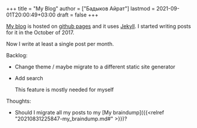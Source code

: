 +++
title = "My Blog"
author = ["Бадыков Айрат"]
lastmod = 2021-09-01T20:00:49+03:00
draft = false
+++

[My blog](https://www.badykov.com/) is hosted on [github pages](https://github.com/ayrat555/ayrat555.github.io) and it uses [Jekyll](https://jekyllrb.com/). I started writing posts for it in the October of 2017.

Now I write at least a single post per month.

Backlog:

-   Change theme / maybe migrate to a different static site generator

-   Add search

    This feature is mostly needed for myself

Thoughts:

-   Should I migrate all my posts to my [My braindump]({{<relref "20210831225847-my_braindump.md#" >}})?
